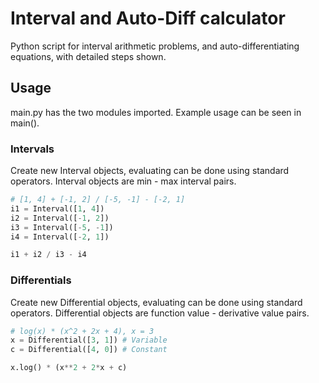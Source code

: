 # Interval and Auto-Diff calculator
Python script for interval arithmetic problems, and auto-differentiating equations, with detailed steps shown.

## Usage
main.py has the two modules imported. Example usage can be seen in main().

### Intervals
Create new Interval objects, evaluating can be done using standard operators.
Interval objects are min - max interval pairs.
```Python
# [1, 4] + [-1, 2] / [-5, -1] - [-2, 1]
i1 = Interval([1, 4])
i2 = Interval([-1, 2])
i3 = Interval([-5, -1])
i4 = Interval([-2, 1])

i1 + i2 / i3 - i4
```


### Differentials
Create new Differential objects, evaluating can be done using standard operators.
Differential objects are function value - derivative value pairs.
```Python
# log(x) * (x^2 + 2x + 4), x = 3
x = Differential([3, 1]) # Variable
c = Differential([4, 0]) # Constant

x.log() * (x**2 + 2*x + c)
```
